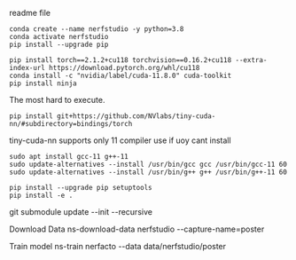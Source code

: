 readme file

```
conda create --name nerfstudio -y python=3.8
conda activate nerfstudio
pip install --upgrade pip
```

```
pip install torch==2.1.2+cu118 torchvision==0.16.2+cu118 --extra-index-url https://download.pytorch.org/whl/cu118
conda install -c "nvidia/label/cuda-11.8.0" cuda-toolkit
pip install ninja
```
The most hard to execute.
```
pip install git+https://github.com/NVlabs/tiny-cuda-nn/#subdirectory=bindings/torch
```
tiny-cuda-nn supports only 11 compiler use if uoy cant install
```
sudo apt install gcc-11 g++-11
sudo update-alternatives --install /usr/bin/gcc gcc /usr/bin/gcc-11 60
sudo update-alternatives --install /usr/bin/g++ g++ /usr/bin/g++-11 60
```

```
pip install --upgrade pip setuptools
pip install -e .
```


git submodule update --init --recursive

Download Data
ns-download-data nerfstudio --capture-name=poster

Train model
ns-train nerfacto --data data/nerfstudio/poster



